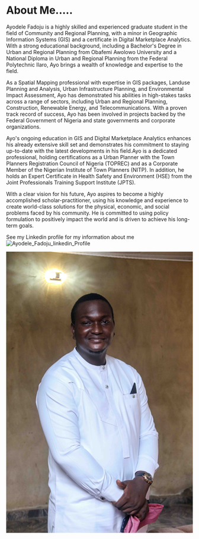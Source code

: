 # About Me.....
Ayodele Fadoju is a highly skilled and experienced graduate student in the field of Community and Regional Planning, with a minor in Geographic Information Systems (GIS) and a certificate in Digital Marketplace Analytics. With a strong educational background, including a Bachelor's Degree in Urban and Regional Planning from Obafemi Awolowo University and a National Diploma in Urban and Regional Planning from the Federal Polytechnic Ilaro, Ayo brings a wealth of knowledge and expertise to the field.

As a Spatial Mapping professional with expertise in GIS packages, Landuse Planning and Analysis, Urban Infrastructure Planning, and Environmental Impact Assessment, Ayo has demonstrated his abilities in high-stakes tasks across a range of sectors, including Urban and Regional Planning, Construction, Renewable Energy, and Telecommunications. With a proven track record of success, Ayo has been involved in projects backed by the Federal Government of Nigeria and state governments and corporate organizations.

Ayo's ongoing education in GIS and Digital Marketplace Analytics enhances his already extensive skill set and demonstrates his commitment to staying up-to-date with the latest developments in his field.Ayo is a dedicated professional, holding certifications as a Urban Planner with the Town Planners Registration Council of Nigeria (TOPREC) and as a Corporate Member of the Nigerian Institute of Town Planners (NITP). In addition, he holds an Expert Certificate in Health Safety and Environment (HSE) from the Joint Professionals Training Support Institute (JPTS).

With a clear vision for his future, Ayo aspires to become a highly accomplished scholar-practitioner, using his knowledge and experience to create world-class solutions for the physical, economic, and social problems faced by his community. He is committed to using policy formulation to positively impact the world and is driven to achieve his long-term goals.

See my Linkedin profile for my information about me ![Ayodele_Fadoju_linkedin_Profile](https://www.linkedin.com/public-profile/settings?lipi=urn%3Ali%3Apage%3Ad_flagship3_profile_self_edit_contact-info%3BTRS5H7ouQvKu5Wq%2B3ANTTg%3D%3D)

![My_Image](Ayo.jpg)
